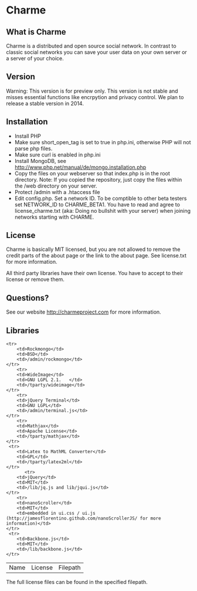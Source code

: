﻿# Charme

## What is Charme

Charme is a distributed and open source social network. In contrast to classic social networks you can save your user data on your own server or a server of your choice.

## Version

Warning: This version is for preview only. This version is not stable and misses essential functions like encrpytion and privacy control.
We plan to release a stable version in 2014.



## Installation

  * Install PHP
  * Make sure short_open_tag is set to true in php.ini, otherwise 
    PHP will not parse php files. 
  *  Make sure curl is enabled in php.ini
  * Install MongoDB, see http://www.php.net/manual/de/mongo.installation.php
  *  Copy the files on your webserver so that index.php is in the root directory. Note: If you copied the repository, just copy the files within the /web directory on your server.
  * Protect /admin with a .htaccess file
  * Edit config.php. Set a network ID. To be comptible to other beta testers set NETWORK_ID to CHARME_BETA1. You have to read and agree to license_charme.txt (aka: Doing no bullshit with your server) when joining networks starting with CHARME.

## License

Charme is basically MIT licensed, but you are not
allowed to remove the credit parts of the about page or the link to the about page.
See license.txt for more information.

All third party libraries have their own license.
You have to accept to their license or remove them.

## Questions?

See our website http://charmeproject.com
for more information.


## Libraries


<table>
    <tr>
        <td>Name</td>
        <td>License</td>
        <td>Filepath</td>
    </tr>

    <tr>
        <td>Rockmongo</td>
        <td>BSD</td>
        <td>/admin/rockmongo</td>
    </tr>
        <tr>
        <td>WideImage</td>
        <td>GNU LGPL 2.1.	</td>
        <td>/tparty/wideimage</td>
    </tr>
        <tr>
        <td>jQuery Terminal</td>
        <td>GNU LGPL</td>
        <td>/admin/terminal.js</td>
    </tr>
        <tr>
        <td>Mathjax</td>
        <td>Apache License</td>
        <td>/tparty/mathjax</td>
    </tr>
     <tr>
        <td>Latex to MathML Converter</td>
        <td>GPL</td>
        <td>/tparty/latex2ml</td>
    </tr>
           <tr>
        <td>jQuery</td>
        <td>MIT</td>
        <td>/lib/jq.js and lib/jqui.js</td>
    </tr>
        <tr>
        <td>nanoScroller</td>
        <td>MIT</td>
        <td>embedded in ui.css / ui.js (http://jamesflorentino.github.com/nanoScrollerJS/ for more information)</td>
    </tr>
     <tr>
        <td>Backbone.js</td>
        <td>MIT</td>
        <td>/lib/backbone.js</td>
    </tr>
</table>


The full license files can be found in the specified filepath.